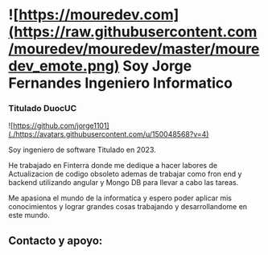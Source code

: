 # ![https://mouredev.com](https://raw.githubusercontent.com/mouredev/mouredev/master/mouredev_emote.png) Soy Jorge Fernandes Ingeniero Informatico 
### Titulado DuocUC

![https://github.com/jorge1101](./https://avatars.githubusercontent.com/u/150048568?v=4)

Soy ingeniero de software Titulado en 2023.

He trabajado en Finterra donde me dedique a hacer labores de Actualizacion de codigo obsoleto ademas de trabajar como fron end y backend utilizando angular y Mongo DB para llevar a cabo las tareas.

Me apasiona el mundo de la informatica y espero poder aplicar mis conocimientos y lograr grandes cosas trabajando y desarrollandome en este mundo.


## Contacto y apoyo:

